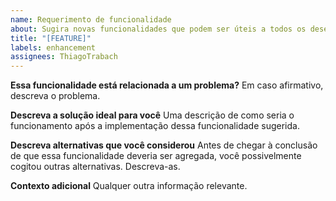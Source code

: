```yaml
---
name: Requerimento de funcionalidade
about: Sugira novas funcionalidades que podem ser úteis a todos os desenvolvedores.
title: "[FEATURE]"
labels: enhancement
assignees: ThiagoTrabach
---
```


**Essa funcionalidade está relacionada a um problema?**
Em caso afirmativo, descreva o problema.

**Descreva a solução ideal para você**
Uma descrição de como seria o funcionamento após a implementação dessa funcionalidade sugerida.

**Descreva alternativas que você considerou**
Antes de chegar à conclusão de que essa funcionalidade deveria ser agregada, você possivelmente cogitou outras alternativas. Descreva-as.

**Contexto adicional**
Qualquer outra informação relevante.
